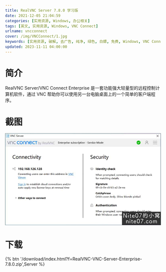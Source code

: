 ```yaml
---
title: RealVNC Server 7.8.0 学习版
date: 2021-12-05 21:04:59
categories: [实用资源, Windows, 办公相关]
tags: [英文, 实用资源, Windows, VNC Connect]
urlname: vncconnect
cover: /img/VNCConnect/1.jpg
keywords: [实用资源, 破解, 去广告, 纯净, 绿色, 白嫖, 免费, Windows, VNC Connect]
updated: 2023-11-11 04:00:00
---
```


# 简介

RealVNC Server/VNC Connect Enterprise 是一套功能强大轻量型的远程控制计算机软件，通过 VNC 帮助你可以使用另一台电脑桌面上的一个简单的客户端程序。

# 截图

![](/img/VNCConnect/2.jpg)

# 下载

{% btn '/download/index.html?f=RealVNC-VNC-Server-Enterprise-7.8.0.zip',Server %}

